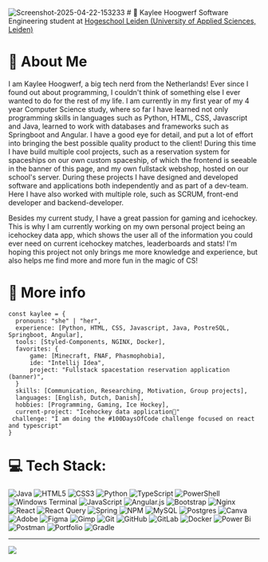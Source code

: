 <img src='https://i.postimg.cc/hv1JFwnW/Screenshot-2025-04-22-153233.png' border='0' alt='Screenshot-2025-04-22-153233'/>
# 👋 Kaylee Hoogwerf
Software Engineering student at <a href="https://www.hsleiden.nl/">Hogeschool Leiden (University of Applied Sciences, Leiden)</a>

# 💫 About Me
I am Kaylee Hoogwerf, a big tech nerd from the Netherlands! Ever since I found out about programming, I couldn't think of something else I ever wanted to do for the rest of my life.
I am currently in my first year of my 4 year Computer Science study, where so far I have learned not only programming skills in languages such as Python, HTML, CSS, Javascript and Java, learned to work with databases and frameworks such as Springboot and Angular. I have a good eye for detail, and put a lot of effort into bringing the best possible quality product to the client! During this time I have build multiple cool projects, such as a reservation system for spaceships on our own custom spaceship, of which the frontend is seeable in the banner of this page, and my own fullstack webshop, hosted on our school's server. During these projects I have designed and developed software and applications both independently and as part of a dev-team. Here I have also worked with multiple role, such as SCRUM, front-end developer and backend-developer.

Besides my current study, I have a great passion for gaming and icehockey. This is why I am currently working on my own personal project being an icehockey data app, which shows the user all of the information you could ever need on current icehockey matches, leaderboards and stats! I'm hoping this project not only brings me more knowledge and experience, but also helps me find more and more fun in the magic of CS!

# 👀 More info
```
const kaylee = {
  pronouns: "she" | "her",
  experience: [Python, HTML, CSS, Javascript, Java, PostreSQL, Springboot, Angular],
  tools: [Styled-Components, NGINX, Docker],
  favorites: {
      game: [Minecraft, FNAF, Phasmophobia],
      ide: "Intellij Idea",
      project: "Fullstack spacestation reservation application (banner)",
  }
  skills: [Communication, Researching, Motivation, Group projects],
  languages: [English, Dutch, Danish],
  hobbies: [Programming, Gaming, Ice Hockey],
  current-project: "Icehockey data application🏒"
 challenge: "I am doing the #100DaysOfCode challenge focused on react and typescript"
}
```

# 💻 Tech Stack:
![Java](https://img.shields.io/badge/java-%23ED8B00.svg?style=for-the-badge&logo=openjdk&logoColor=white) ![HTML5](https://img.shields.io/badge/html5-%23E34F26.svg?style=for-the-badge&logo=html5&logoColor=white) ![CSS3](https://img.shields.io/badge/css3-%231572B6.svg?style=for-the-badge&logo=css3&logoColor=white) ![Python](https://img.shields.io/badge/python-3670A0?style=for-the-badge&logo=python&logoColor=ffdd54) ![TypeScript](https://img.shields.io/badge/typescript-%23007ACC.svg?style=for-the-badge&logo=typescript&logoColor=white) ![PowerShell](https://img.shields.io/badge/PowerShell-%235391FE.svg?style=for-the-badge&logo=powershell&logoColor=white) ![Windows Terminal](https://img.shields.io/badge/Windows%20Terminal-%234D4D4D.svg?style=for-the-badge&logo=windows-terminal&logoColor=white) ![JavaScript](https://img.shields.io/badge/javascript-%23323330.svg?style=for-the-badge&logo=javascript&logoColor=%23F7DF1E) ![Angular.js](https://img.shields.io/badge/angular.js-%23E23237.svg?style=for-the-badge&logo=angularjs&logoColor=white) ![Bootstrap](https://img.shields.io/badge/bootstrap-%238511FA.svg?style=for-the-badge&logo=bootstrap&logoColor=white) ![Nginx](https://img.shields.io/badge/nginx-%23009639.svg?style=for-the-badge&logo=nginx&logoColor=white) ![React](https://img.shields.io/badge/react-%2320232a.svg?style=for-the-badge&logo=react&logoColor=%2361DAFB) ![React Query](https://img.shields.io/badge/-React%20Query-FF4154?style=for-the-badge&logo=react%20query&logoColor=white) ![Spring](https://img.shields.io/badge/spring-%236DB33F.svg?style=for-the-badge&logo=spring&logoColor=white) ![NPM](https://img.shields.io/badge/NPM-%23CB3837.svg?style=for-the-badge&logo=npm&logoColor=white) ![MySQL](https://img.shields.io/badge/mysql-4479A1.svg?style=for-the-badge&logo=mysql&logoColor=white) ![Postgres](https://img.shields.io/badge/postgres-%23316192.svg?style=for-the-badge&logo=postgresql&logoColor=white) ![Canva](https://img.shields.io/badge/Canva-%2300C4CC.svg?style=for-the-badge&logo=Canva&logoColor=white) ![Adobe](https://img.shields.io/badge/adobe-%23FF0000.svg?style=for-the-badge&logo=adobe&logoColor=white) ![Figma](https://img.shields.io/badge/figma-%23F24E1E.svg?style=for-the-badge&logo=figma&logoColor=white) ![Gimp](https://img.shields.io/badge/Gimp-657D8B?style=for-the-badge&logo=gimp&logoColor=FFFFFF) ![Git](https://img.shields.io/badge/git-%23F05033.svg?style=for-the-badge&logo=git&logoColor=white) ![GitHub](https://img.shields.io/badge/github-%23121011.svg?style=for-the-badge&logo=github&logoColor=white) ![GitLab](https://img.shields.io/badge/gitlab-%23181717.svg?style=for-the-badge&logo=gitlab&logoColor=white) ![Docker](https://img.shields.io/badge/docker-%230db7ed.svg?style=for-the-badge&logo=docker&logoColor=white) ![Power Bi](https://img.shields.io/badge/power_bi-F2C811?style=for-the-badge&logo=powerbi&logoColor=black) ![Postman](https://img.shields.io/badge/Postman-FF6C37?style=for-the-badge&logo=postman&logoColor=white) ![Portfolio](https://img.shields.io/badge/Portfolio-%23000000.svg?style=for-the-badge&logo=firefox&logoColor=#FF7139) ![Gradle](https://img.shields.io/badge/Gradle-02303A.svg?style=for-the-badge&logo=Gradle&logoColor=white)

---
[![](https://visitcount.itsvg.in/api?id=N0tGrain&icon=0&color=0)](https://visitcount.itsvg.in)

<!-- Proudly created with GPRM ( https://gprm.itsvg.in ) -->
